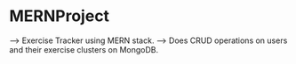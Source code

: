# MERNProject
--> Exercise Tracker using MERN stack.
--> Does CRUD operations on users and their exercise clusters on MongoDB.
